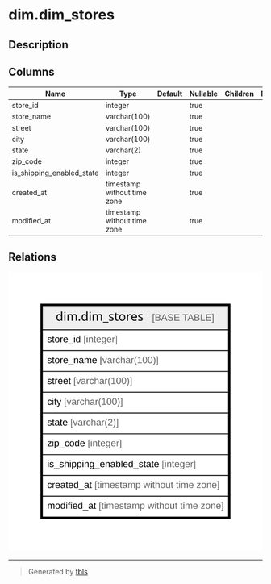 # dim.dim_stores

## Description

## Columns

| Name | Type | Default | Nullable | Children | Parents | Comment |
| ---- | ---- | ------- | -------- | -------- | ------- | ------- |
| store_id | integer |  | true |  |  |  |
| store_name | varchar(100) |  | true |  |  |  |
| street | varchar(100) |  | true |  |  |  |
| city | varchar(100) |  | true |  |  |  |
| state | varchar(2) |  | true |  |  |  |
| zip_code | integer |  | true |  |  |  |
| is_shipping_enabled_state | integer |  | true |  |  |  |
| created_at | timestamp without time zone |  | true |  |  |  |
| modified_at | timestamp without time zone |  | true |  |  |  |

## Relations

![er](dim.dim_stores.svg)

---

> Generated by [tbls](https://github.com/k1LoW/tbls)
